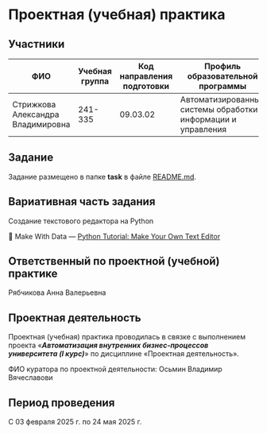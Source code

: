 # Проектная (учебная) практика

## Участники

| ФИО | Учебная группа | Код направления подготовки | Профиль образовательной программы |
|-|-|-|-|
| Стрижкова Александра Владимировна | 241-335 | 09.03.02 | Автоматизированные системы обработки информации и управления |

## Задание

Задание размещено в папке **task** в файле [README.md](task/README.md).

## Вариативная часть задания

Создание текстового редактора на Python

🔗 Make With Data —  [Python Tutorial: Make Your Own Text Editor](https://www.youtube.com/watch?v=xqDonHEYPgA)

## Ответственный по проектной (учебной) практике

Рябчикова Анна Валерьевна

## Проектная деятельность

Проектная (учебная) практика проводилась в связке с выполнением проекта «***Автоматизация внутренних бизнес-процессов университета (I курс)***» по дисциплине «Проектная деятельность».

ФИО куратора по проектной деятельности: Осьмин Владимир Вячеславови

## Период проведения

С 03 февраля 2025 г. по 24 мая 2025 г.
